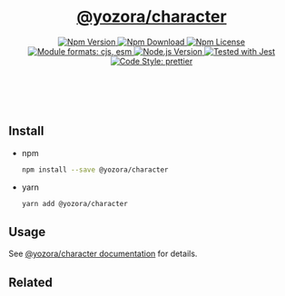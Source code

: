 <header>
  <h1 align="center">
    <a href="https://github.com/guanghechen/yozora/tree/master/packages/character#readme">@yozora/character</a>
  </h1>
  <div align="center">
    <a href="https://www.npmjs.com/package/@yozora/character">
      <img
        alt="Npm Version"
        src="https://img.shields.io/npm/v/@yozora/character.svg"
      />
    </a>
    <a href="https://www.npmjs.com/package/@yozora/character">
      <img
        alt="Npm Download"
        src="https://img.shields.io/npm/dm/@yozora/character.svg"
      />
    </a>
    <a href="https://www.npmjs.com/package/@yozora/character">
      <img
        alt="Npm License"
        src="https://img.shields.io/npm/l/@yozora/charactersvg"
      />
    </a>
    <a href="#install">
      <img
        alt="Module formats: cjs, esm"
        src="https://img.shields.io/badge/module_formats-cjs%2C%20esm-green.svg"
      />
    </a>
    <a href="https://github.com/nodejs/node">
      <img
        alt="Node.js Version"
        src="https://img.shields.io/node/v/@yozora/character"
      />
    </a>
    <a href="https://github.com/facebook/jest">
      <img
        alt="Tested with Jest"
        src="https://img.shields.io/badge/tested_with-jest-9c465e.svg"
      />
    </a>
    <a href="https://github.com/prettier/prettier">
      <img
        alt="Code Style: prettier"
        src="https://img.shields.io/badge/code_style-prettier-ff69b4.svg?style=flat-square"
      />
    </a>
  </div>
</header>
<br/>

## Install

* npm

  ```bash
  npm install --save @yozora/character
  ```

* yarn

  ```bash
  yarn add @yozora/character
  ```

## Usage

See [@yozora/character documentation](https://yozora.guanghechen.com/docs/package/character) for details.

## Related

[homepage]: https://github.com/guanghechen/yozora/tree/master/packages/character#readme
